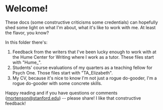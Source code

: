 # Welcome!

These docs (some constructive criticisms some credentials) can hopefully shed some light on what I'm about, what it's like to work with me. At least the flavor, you know?

In this folder there's:
1. Feedback from the writers that I've been lucky enough to work with at the Hume Center for Writing where I work as a tutor. These files start with "Hume_".
2. Students' course evaluations of my quarters as a teaching fellow for Psych One. Those files start with "TA_Elizabeth".
3. My CV, because it's nice to know I'm not just a rogue do-gooder, I'm a rogue do-gooder with some concrete skills.
 
Happy reading and if you have questions or comments (mortenson@stanford.edu) -- please share! I like that constructive feedback!
